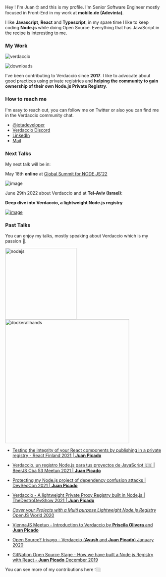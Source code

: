 
Hey ! I'm Juan 🤓 and this is my profile. I'm Senior Software Engineer mostly focused in Front-End in my work at **mobile.de (Adevinta)**. 

I like **Javascript**, **React** and **Typescript**, in my spare time I like to keep coding **Node.js** while doing Open Source. Everything that has JavaScript in the recipe is interesting to me.

###  My Work

![verdaccio](https://cdn.verdaccio.dev/readme/verdaccio@2x.png)

![downloads](https://dockeri.co/image/verdaccio/verdaccio)

I've been contributing to Verdaccio since **2017**.  I like to advocate about good practices using private registries and **helping the community to gain ownership of their own Node.js Private Registry**.

### How to reach me

I'm easy to reach out, you can follow me on Twitter or also you can find me in the Verdaccio community chat. 

- [@jotadeveloper](https://twitter.com/jotadeveloper)
- [Verdaccio Discord](https://discord.gg/7qWJxBf)
- [LinkedIn](https://www.linkedin.com/in/jotadeveloper/)
- [Mail](mailto:jotadeveloper@gmail.com)

### Next Talks

My next talk will be in:

May 18th **online** at [Global Summit for NODE JS'22](https://events.geekle.us/nodejs/)

![image](https://user-images.githubusercontent.com/558752/167006223-c7ab120a-4022-4abf-97f7-77fea56478f1.png)


June 29th 2022 about Verdaccio and at **Tel-Aviv (Israel)**:

**Deep dive into Verdaccio, a lightweight Node.js registry**

[![image](https://user-images.githubusercontent.com/558752/167004978-5266f5fa-1215-4767-913d-954a664e44d6.png)](https://www.nodetlv.com/)

### Past Talks

You can enjoy my talks, mostly speaking about Verdaccio which is my passion 🥰.

<div>
<a href="https://portal.gitnation.org/contents/five-ways-of-taking-advantage-of-verdaccio-your-private-and-proxy-nodejs-registry">
   <img src="https://cdn.verdaccio.dev/readme/nodejscongress2022.jpg" alt="nodejs" width="230"/>
</a>
<a href="https://www.youtube.com/watch?v=zRI0skF1f8I">
   <img src="https://cdn.verdaccio.dev/readme/docker-all-hands-jpicado-talk.jpg" alt="dockerallhands" width="400"/>
</a>
</div> 

* [Testing the integrity of your React components by publishing in a private registry - React Finland 2021 | **Juan Picado**](https://www.youtube.com/watch?v=bRKZbrlQqLY&t=16s&ab_channel=ReactFinland)
* [Verdaccio, un registro Node.js para tus proyectos de JavaScript 🇪🇸 | BeerJS Cba 53 Meetup 2021 | **Juan Picado**](https://www.youtube.com/watch?v=6SyjqBmS49Y)

* [Protecting my Node.js project of dependency confusion attacks | DevSecCon 2021 | **Juan Picado**](https://www.youtube.com/watch?v=qTRADSp3Hpo&ab_channel=DevSecCon-)
* [Verdaccio - A lightweight Private Proxy Registry built in Node.js | TheDestroDevShow 2021 | **Juan Picado**](https://www.youtube.com/watch?v=P_hxy7W-IL4&t=1003s&ab_channel=TheDestroDevShow)
* [ *Cover your Projects with a Multi purpose Lightweight Node.js Registry* OpenJS World 2020](https://www.youtube.com/watch?v=oVCjDWeehAQ)
* [ViennaJS Meetup - Introduction to Verdaccio by **Priscila Olivera** and **Juan Picado**](https://www.youtube.com/watch?v=hDIFKzmoCa)
* [Open Source? trivago - Verdaccio (**Ayush** and **Juan Picado**) January 2020](https://www.youtube.com/watch?v=A5CWxJC9xzc)
* [GitNation Open Source Stage - How we have built a Node.js Registry with React - **Juan Picado** December 2019](https://www.youtube.com/watch?v=gpjC8Qp9B9A)

You can see more of my contributions here 👇🏼

